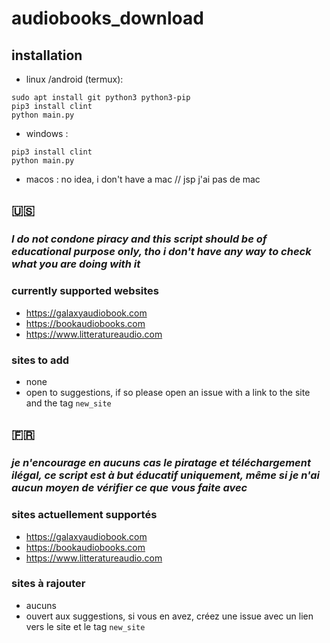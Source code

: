 # audiobooks_download

## installation
 - linux /android (termux): 
  ```
  sudo apt install git python3 python3-pip
  pip3 install clint
  python main.py
  ```
 - windows :
  ```
  pip3 install clint
  python main.py
  ```
 - macos :
   no idea, i don't have a mac // jsp j'ai pas de mac

## 🇺🇸
### *I do not condone piracy and this script should be of educational purpose only, tho i don't have any way to check what you are doing with it*
 
### currently supported websites
 - https://galaxyaudiobook.com
 - https://bookaudiobooks.com
 - https://www.litteratureaudio.com

### sites to add
 - none
 - open to suggestions, if so please open an issue with a link to the site and the tag `new_site`
 

## 🇫🇷
### *je n'encourage en aucuns cas le piratage et téléchargement ilégal, ce script est à but éducatif uniquement, même si je n'ai aucun moyen de vérifier ce que vous faite avec*

### sites actuellement supportés
 - https://galaxyaudiobook.com
 - https://bookaudiobooks.com
 - https://www.litteratureaudio.com

### sites à rajouter
 - aucuns
 - ouvert aux suggestions, si vous en avez, créez une issue avec un lien vers le site et le tag `new_site`
